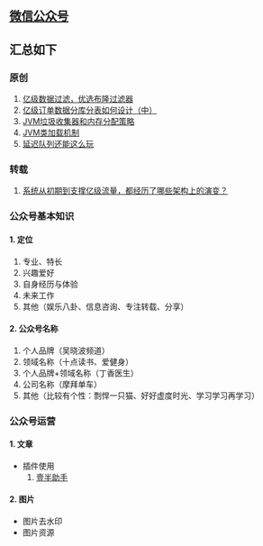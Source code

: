 ## [微信公众号]()      <!-- {docsify-ignore} -->



## 汇总如下



### 原创

1. [亿级数据过滤，优选布隆过滤器](https://mp.weixin.qq.com/s/711MELnmRwWKSd3NopjF-Q) 
2. [亿级订单数据分库分表如何设计（中）](https://mp.weixin.qq.com/s/sn21SHCLDfW2qfGMyDdSlw) 
3. [JVM垃圾收集器和内存分配策略](https://mp.weixin.qq.com/s/Cy9IdUZDwE3C4X4iUWnggA) 
4. [JVM类加载机制](https://mp.weixin.qq.com/s/ZoLhrVACLXg6stYnNp2UaQ) 
5. [延迟队列还能这么玩](https://mp.weixin.qq.com/s/3mTJQnwDtiMwnc72R78m4g) 

### 转载

1. [系统从初期到支撑亿级流量，都经历了哪些架构上的演变？](https://mp.weixin.qq.com/s/njZt2j96DdiCd2Jl1J7j3A) 



### 公众号基本知识

#### 1. 定位

1. 专业、特长
2. 兴趣爱好
3. 自身经历与体验
4. 未来工作
5. 其他（娱乐八卦、信息咨询、专注转载、分享）

#### 2. 公众号名称

1. 个人品牌（吴晓波频道）
2. 领域名称（十点读书、爱健身）
3. 个人品牌+领域名称（丁香医生）
4. 公司名称（摩拜单车）
5. 其他（比较有个性：剽悍一只猫、好好虚度时光、学习学习再学习）

### 公众号运营

#### 1. 文章

- 插件使用
  1. [壹半助手](https://yibanbianji.com/?source=yiban_index) 

#### 2. 图片

- 图片去水印
- 图片资源

